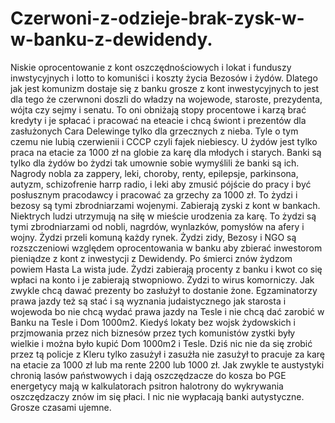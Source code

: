 # Czerwoni-z-odzieje-brak-zysk-w-w-banku-z-dewidendy.
Niskie oprocentowanie z kont oszczędnościowych i lokat i funduszy inwstycyjnych i lotto to komuniści i koszty życia Bezosów i żydów. Dlatego jak jest komunizm dostaje się z banku grosze z kont inwestycyjnych to jest dla tego że czerwnoni doszli do władzy na wojewode, staroste, prezydenta, wójta czy sejmy i senatu. To oni obniżają stopy procentowe i karzą brać kredyty i je spłacać i pracować na eteacie i chcą świont i prezentów dla zasłużonych Cara Delewinge tylko dla grzecznych z nieba. Tyle o tym czemu nie lubią czerwienii i CCCP czyli fajek niebiescy. 
U żydów jest tylko praca na etacie za 1000 zł na globie za karę dla młodych i starych. Banki są tylko dla żydów bo żydzi tak umownie sobie wymyślili że banki są ich. Nagrody nobla za zappery, leki, choroby, renty, epilepsje, parkinsona, autyzm, schizofrenie harrp radio, i leki aby zmusić pójście do pracy i być posłusznym pracodawcy i pracować za grzechy za 1000 zł. To żydzi i bezosy są tymi zbrodniarzami wojenymi. Zabierają zyski z kont w bankach. Niektrych ludzi utrzymują na siłę w mieście urodzenia za karę. To żydzi są tymi zbrodniarzami od nobli, nagrdów, wynlazków, pomysłów na afery i wojny. Żydzi przeli komuną każdy rynek. 
Żydzi zidy, Bezosy i NGO są rozszczeniowi względem oprocentowania w banku aby zbierać inwestorom pieniądze z kont z inwestycji z Dewidendy. Po śmierci znów żydzom powiem Hasta La wista jude. 
Żydzi zabierają procenty z banku i kwot co się wpłaci na konto i je zabierają stwopniowo. Żydzi to wirus komorniczy. Jak zwykle chcą dawać prezenty bo zasłużył to dostanie żone. 
Egzaminatorzy prawa jazdy też są stać i są wyznania judaistycznego jak starosta i wojewoda bo nie chcą wydać prawa jazdy na Tesle i nie chcą dać zarobić w Banku na Tesle i Dom 1000m2. Kiedyś lokaty bez wojsk żydowskich i przjmowania przez nich biznesów przez tych komunistów zystki były wielkie i można było kupić Dom 1000m2 i Tesle. Dziś nic nie da się zrobić przez tą policje z Kleru tylko zasużył i zasużła nie zasużył to pracuje za karę na etacie za 1000 zł lub ma rente 2200 lub 1000 zł. 
Jak zwykle te austystyki chronią lasów państwowych i dają oszczędzacze do kosza bo PGE energetycy mają w kalkulatorach psitron halotrony do wykrywania oszczędzaczy znów im się płaci. I nic nie wypłacają banki autystyczne. Grosze czasami ujemne. 
